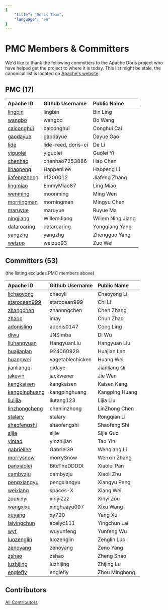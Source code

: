 ```yaml
---
{
    "title": "Doris Team",
    "language": "en"
}
---
```


<!-- 
Licensed to the Apache Software Foundation (ASF) under one
or more contributor license agreements.  See the NOTICE file
distributed with this work for additional information
regarding copyright ownership.  The ASF licenses this file
to you under the Apache License, Version 2.0 (the
"License"); you may not use this file except in compliance
with the License.  You may obtain a copy of the License at

  http://www.apache.org/licenses/LICENSE-2.0

Unless required by applicable law or agreed to in writing,
software distributed under the License is distributed on an
"AS IS" BASIS, WITHOUT WARRANTIES OR CONDITIONS OF ANY
KIND, either express or implied.  See the License for the
specific language governing permissions and limitations
under the License.
-->

# PMC Members & Committers

We'd like to thank the following committers to the Apache Doris project who have helped get the project to where it is today. This list might be stale, the canonical list is located on [Apache's website](https://people.apache.org/committers-by-project.html#doris).

## PMC (17)

| Apache ID                                                    | Github Username       | Public Name        |
| :----------------------------------------------------------- | :------------------ | :------------ |
| [lingbin](https://people.apache.org/committer-index.html#lingbin) | lingbin             | Bin Ling      |
| [wangbo](https://people.apache.org/committer-index.html#wangbo) | wangbo              | Bo Wang       |
| [caiconghui](https://people.apache.org/committer-index.html#caiconghui) | caiconghui          | Conghui Cai   |
| [gaodayue](https://people.apache.org/committer-index.html#gaodayue) | gaodayue            | Dayue Gao     |
| [lide](https://people.apache.org/committer-index.html#lide)  | lide-reed, doris-ci | De Li         |
| [yiguolei](https://people.apache.org/committer-index.html#yiguolei) | yiguolei         | Guolei Yi      |
| [chenhao](https://people.apache.org/committer-index.html#chenhao) | chenhao7253886      | Hao Chen      |
| [lihaopeng](https://people.apache.org/committer-index.html#lihaopeng) | HappenLee           | Haopeng Li    |
| [jiafengzheng](https://people.apache.org/committer-index.html#jiafengzheng) | hf200012            | Jiafeng Zhang |
| [lingmiao](https://people.apache.org/committer-index.html#lingmiao) | EmmyMiao87          | Ling Miao     |
| [wenming](https://people.apache.org/committer-index.html#wenming) | moonming      | Ming Wen          |
| [morningman](https://people.apache.org/committer-index.html#morningman) | morningman          | Mingyu Chen   |
| [maruyue](https://people.apache.org/committer-index.html#maruyue) | maruyue                    | Ruyue Ma      |
| [ningjiang](https://people.apache.org/committer-index.html#ningjiang) | WillemJiang   | Willem Ning Jiang |
| [dataroaring](https://people.apache.org/committer-index.html#dataroaring) | dataroaring | Yongqiang Yang   |
| [yangzhg](https://people.apache.org/committer-index.html#yangzhg) | yangzhg             | Zhengguo Yang |
| [weizuo](https://people.apache.org/committer-index.html#weizuo) | weizuo93            | Zuo Wei       |

## Committers (53)

(the listing excludes PMC members above)

| Apache ID                                                    | Github Username    | Public Name         |
| :----------------------------------------------------------- | :--------------- | :------------- |
| [lichaoyong](https://people.apache.org/committer-index.html#lichaoyong) | chaoyli             | Chaoyong Li   |
| [starocean999](https://people.apache.org/committer-index.html#starocean999)    | starocean999 | Chi Li |
| [zhangchen](https://people.apache.org/committer-index.html#zhangchen) | zhannngchen                | Chen Zhang     |
| [zhaoc](https://people.apache.org/committer-index.html#zhaoc) | imay                | Chun Zhao     |
| [adonisling](https://people.apache.org/committer-index.html#adonisling) | adonis0147             | Cong Ling   |
| [diwu](https://people.apache.org/committer-index.html#diwu)  | JNSimba          | Di Wu          |
| [liuhangyuan](https://people.apache.org/committer-index.html#liuhangyuan) | HangyuanLiu         | Hangyuan Liu  |
| [huajianlan](https://people.apache.org/committer-index.html#huajianlan) | 924060929        | Huajian Lan    |
| [huangwei](https://people.apache.org/committer-index.html#huangwei) | vagetablechicken | Huang Wei      |
| [jianliangqi](https://people.apache.org/committer-index.html#jianliangqi) | qidaye           | Jianliang Qi   |
| [jakevin](https://people.apache.org/committer-index.html#jakevin)    | jackwener | Jie Wen |
| [kangkaisen](https://people.apache.org/committer-index.html#kangkaisen) | kangkaisen          | Kaisen Kang   |
| [kangpinghuang](https://people.apache.org/committer-index.html#kangpinghuang) | kangpinghuang    | Kangping Huang |
| [liulijia](https://people.apache.org/committer-index.html#liulijia) | liutang123       | Lijia Liu      |
| [linzhongcheng](https://people.apache.org/committer-index.html#linzhongcheng) | chenlinzhong       | LinZhong Chen      |
| [stalary](https://people.apache.org/committer-index.html#stalary)    | stalary | Rongqian Li |
| [shaofengshi](https://people.apache.org/committer-index.html#shaofengshi) | shaofengshi     | Shaofeng Shi     |
| [sijie](https://people.apache.org/committer-index.html#sijie) | sijie               | Sijie Guo     |
| [yintao](https://people.apache.org/committer-index.html#yintao) | yinzhijian               | Tao Yin    |
| [gabriellee](https://people.apache.org/committer-index.html#gabriellee)    | Gabriel39 | Wenqiang Li |
| [morrysnow](https://people.apache.org/committer-index.html#morrysnow)    | morrySnow  | Wenxin Zhang |
| [panxiaolei](https://people.apache.org/committer-index.html#panxiaolei) | BiteTheDDDDt       | Xiaolei Pan      |
| [cambyzju](https://people.apache.org/committer-index.html#cambyzju)    | cambyzju | Xiaoli Zhu  |
| [pengxiangyu](https://people.apache.org/committer-index.html#pengxiangyu)    | pengxiangyu | Xiangyu Peng |
| [weixiang](https://people.apache.org/committer-index.html#weixiang) | spaces-X            | Xiang Wei     |
| [zouxinyi](https://people.apache.org/committer-index.html#zouxinyi) | xinyiZzz               | Xinyi Zou     |
| [wangxixu](https://people.apache.org/committer-index.html#wangxixu) | xinghuayu007     | Xixu Wang      |
| [xuyang](https://people.apache.org/committer-index.html#xuyang) | xy720            | Yang Xu        |
| [laiyingchun](https://people.apache.org/committer-index.html#laiyingchun) | acelyc111        | Yingchun Lai   |
| [wyf](https://people.apache.org/committer-index.html#wyf)    | wuyunfeng        | Yunfeng Wu     |
| [luozenglin](https://people.apache.org/committer-index.html#luozenglin)    | luozenglin | Zenglin Luo |
| [zenoyang](https://people.apache.org/committer-index.html#zenoyang)    | zenoyang  | Zeno Yang     |
| [zshao](https://people.apache.org/committer-index.html#zshao)    | zshao | Zheng Shao |
| [luzhijing](https://people.apache.org/committer-index.html#luzhijing)    | luzhijing | Zhijing Lu |
| [englefly](https://people.apache.org/committer-index.html#englefly)    | englefly | Zhou Minghong |

## Contributors

[All Contributors](https://github.com/apache/doris/graphs/contributors)
